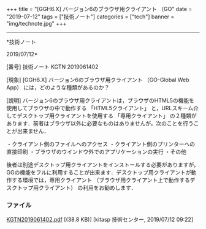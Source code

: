 ﻿+++
title = "[GGH6.X] バージョン6のブラウザ用クライアント （GO"
date = "2019-07-12"
tags = ["技術ノート"]
categories = ["tech"]
banner = "img/technote.jpg"
+++

-----------------------------------------------------------------------------------------------------------------------------

*技術ノート

2019/07/12*


[番号]
技術ノート KGTN 2019061402

[現象]
[GGH6.X] バージョン6のブラウザ用クライアント （GO-Global Web App）
には，どのような種類があるのか？

[説明]
バージョン6のブラウザ用クライアントは，ブラウザのHTML5の機能を使用してブラウザの中で動作する
「HTML5クライアント」
と，URLスキーム介してデスクトップ用クライアントを使用する
「専用クライアント」
の２種類があります．前者はブラウザ以外に必要なものはありませんが，次のことを行うことが出来ません．

・クライアント側のファイルへのアクセス
・クライアント側のプリンターへの直接印刷
・ブラウザのウインドウ外でのアプリケーションの実行
・その他

後者は別途デスクトップ用クライアントをインストールする必要がありますが，GGの機能をフルに利用することが出来ます．デスクトップ用クライアントが動作する環境では，専用クライアント
（ブラウザ用クライアント上で動作するデスクトップ用クライアント）
の利用をお勧めします．


### ファイル

 
 


[KGTN2019061402.pdf](http://techreport.kitasp.net/attachments/download/4287/KGTN2019061402.pdf)
 [(38.8 KB)] [kitasp 技術センター, 2019/07/12
09:22]


 


 


